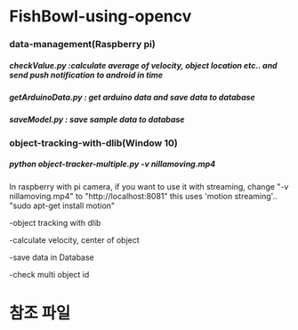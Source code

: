 # FishBowl-using-opencv

### data-management(Raspberry pi)

##### checkValue.py :calculate average of velocity, object location etc.. and send push notification to android in time
##### getArduinoData.py : get arduino data and save data to database
##### saveModel.py : save sample data to database


### object-tracking-with-dlib(Window 10)
##### python object-tracker-multiple.py -v nillamoving.mp4

In raspberry with pi camera, if you want to use it with streaming, change "-v nillamoving.mp4" to "http://localhost:8081"
this uses 'motion streaming'.. "sudo apt-get install motion"

-object tracking with dlib

-calculate velocity, center of object

-save data in Database

-check multi object id


# 참조 파일

